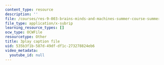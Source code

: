 ```yaml
---
content_type: resource
description: ''
file: /courses/res-9-003-brains-minds-and-machines-summer-course-summer-2015/535b3f1b587d49dfdf1c273278824eb6_hfryF7_QU2c.srt
file_type: application/x-subrip
learning_resource_types: []
ocw_type: OCWFile
resourcetype: Other
title: 3play caption file
uid: 535b3f1b-587d-49df-df1c-273278824eb6
video_metadata:
  youtube_id: null
---
```

